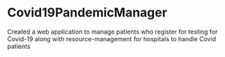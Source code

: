 # Covid19PandemicManager
Created a web application to manage patients who register for testing for Covid-19 along with resource-management for hospitals to handle Covid patients
